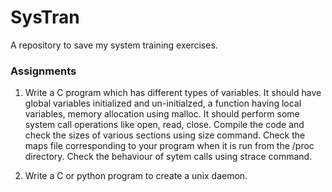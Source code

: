 SysTran
=======
A repository to save my system training exercises.

### Assignments

1. Write a C program which has different types of variables. It should have global variables initialized and un-initialzed, a function having local variables, memory allocation using malloc. It should perform some system call operations like open, read, close.
Compile the code and check the sizes of various sections using size command.  Check the maps file corresponding to your program when it is run from the /proc directory. Check the behaviour of sytem calls using strace command.

2. Write a C or python program to create a unix daemon.
